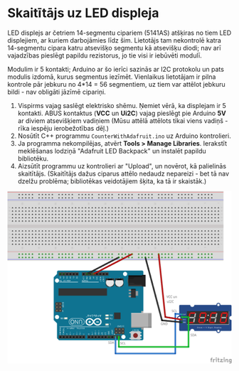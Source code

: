 # Skaitītājs uz LED displeja

LED displejs ar četriem 14-segmentu cipariem (5141AS)
atšķiras no tiem LED displejiem, ar kuriem darbojāmies līdz šim. 
Lietotājs tam nekontrolē katra 14-segmentu cipara katru 
atsevišķo segmentu kā atsevišķu diodi; nav arī vajadzības pieslēgt 
papildu rezistorus, jo tie visi ir iebūvēti modulī. 

Modulim ir 5 kontakti; Arduino ar šo ierīci sazinās ar I2C protokolu
un pats modulis izdomā, kurus segmentus iezīmēt. 
Vienlaikus lietotājam ir pilna kontrole pār jebkuru no 4*14 = 56 segmentiem, 
uz tiem var attēlot jebkuru bildi - nav obligāti jāzīmē cipariņi. 


1. Vispirms vajag saslēgt elektrisko shēmu. Ņemiet vērā, ka 
   displejam ir 5 kontakti. ABUS kontaktus (**VCC** un **Ui2C**)
   vajag pieslēgt pie Arduino **5V** ar diviem atsevišķiem vadiņiem 
   (Mūsu attēlā attēlots tikai viens vadiņš - rīka iespēju ierobežotības dēļ.)
2. Nosūtīt C++ programmu ``CounterWithAdafruit.ino`` uz Arduino kontrolieri. 
3. Ja programma nekompilējas, atvērt **Tools > Manage Libraries**. 
   Ierakstīt meklēšanas lodziņā "Adafruit LED Backpack" un instalēt papildu bibliotēku. 
4. Aizsūtīt programmu uz kontrolieri ar "Upload", un novērot, kā palielinās skaitītājs. 
   (Skaitītājs dažus ciparus attēlo nedaudz nepareizi - bet tā nav dzelžu problēma; 
   bibliotēkas veidotājiem šķita, ka tā ir skaistāk.)


![](CounterWithAdafruit_bb.png)

